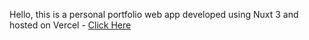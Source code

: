 Hello, this is a personal portfolio web app developed using Nuxt 3 and hosted on Vercel - [Click Here](https://harrybirdnz.vercel.app/)
